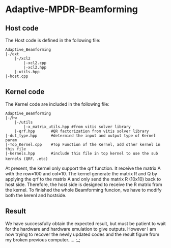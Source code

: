 # Adaptive-MPDR-Beamforming

## Host code
The Host code is defined in the following file:
```
Adaptive_Beamforming
|-/ext
    |-/xcl2
        |-xcl2.cpp
        |-xcl2.hpp
    |-utils.hpp
|-host.cpp
```

## Kernel code
The Kernel code are included in the following file:
```
Adaptive_Beamforming
|-/hw
    |-/utils
        |-x_matrix_utils.hpp #from vitis solver library
    |-qrf.hpp       #QR factorization from vitis solver library
|-dut_type.hpp      #determind the input and output type of Kernel param
|-Top_Kernel.cpp    #Top Function of the Kernel, add other kernel in this file
|-kernels.hpp       #include this file in top kernel to use the sub kernels (QRF、.etc) 

```
At present, the kernel only support the qrf function. It receive the matrix A with the row=100 and col=10. The kernel generate the matrix R and Q by applying the qrf to the matrix A and only send the matrix R (10x10) back to host side.
Therefore, the host side is designed to receive the R matrix from the kernel. To finished the whole Beamforming funcion, we have to modify both the kerenl and hostside.


## Result
We have successfully obtain the expected result, but must be patient to wait for the hardware and hardware emulation to give outputs.
However I am now trying to recover the newly updated codes and the result figure from my broken previous computer..... ;_;



